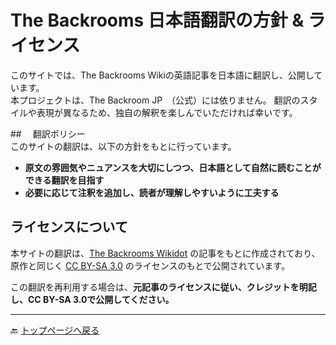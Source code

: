 # The Backrooms 日本語翻訳の方針 & ライセンス  

このサイトでは、The Backrooms Wikiの英語記事を日本語に翻訳し、公開しています。  
本プロジェクトは、The Backroom JP　（公式）には依りません。
翻訳のスタイルや表現が異なるため、独自の解釈を楽しんでいただければ幸いです。  

##　 翻訳ポリシー  
このサイトの翻訳は、以下の方針をもとに行っています。  
- **原文の雰囲気やニュアンスを大切にしつつ、日本語として自然に読むことができる翻訳を目指す**  
- **必要に応じて注釈を追加し、読者が理解しやすいように工夫する**  

## ライセンスについて 
本サイトの翻訳は、[The Backrooms Wikidot](https://backrooms-wiki.wikidot.com/) の記事をもとに作成されており、  
原作と同じく [CC BY-SA 3.0](https://creativecommons.org/licenses/by-sa/3.0/deed.ja) のライセンスのもとで公開されています。  


この翻訳を再利用する場合は、**元記事のライセンスに従い、クレジットを明記し、CC BY-SA 3.0で公開してください。**  

---
🔙 [トップページへ戻る](index.md)
